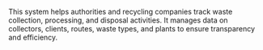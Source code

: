This system helps authorities and recycling companies track waste collection, processing, and disposal activities. It manages data on collectors, clients, routes, waste types, and plants to ensure transparency and efficiency.
